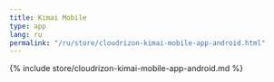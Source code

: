 ```yaml
---
title: Kimai Mobile
type: app 
lang: ru
permalink: "/ru/store/cloudrizon-kimai-mobile-app-android.html"
---
```


{% include store/cloudrizon-kimai-mobile-app-android.md %}
